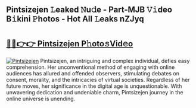 ## Pintsizejen 𝙻eaked 𝙽u𝚍e - Part-MJB 𝚅𝚒deo B𝚒kini 𝙿hotos - Hot All 𝙻eaks nZJyq

# <h2><a href="http://ld3bx3u.urlbe.top/?page=Pintsizejen">🔗🔗👉👉 Pintsizejen P𝚑oto𝚜Vid𝚎o</a></h2>

[![Pintsizejen](https://i.imgur.com/eBuTRDB.gif)](http://ld3bx3u.urlbe.top/?page=Pintsizejen)
Pintsizejen, an intriguing and complex individual, defies easy comprehension. Her unconventional method of engaging with online audiences has allured and offended observers, stimulating debates on consent, morality, and the intricacies of virtual societies. Regardless of her future moves, her significance in the digital age is unquestionable. With unwavering dedication and undeniable charm, Pintsizejen journey in the online universe is unending.
